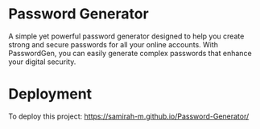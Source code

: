 # Password Generator
A simple yet powerful password generator designed to help you create strong and secure passwords for all your online accounts. With PasswordGen, you can easily generate complex passwords that enhance your digital security.

# Deployment
To deploy this project: https://samirah-m.github.io/Password-Generator/
